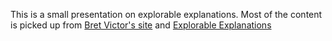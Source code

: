 This is a small presentation on explorable explanations. Most of the content is picked up from 
[Bret Victor's site](http://worrydream.com/#!/ExplorableExplanations) and [Explorable Explanations](https://explorabl.es/)

